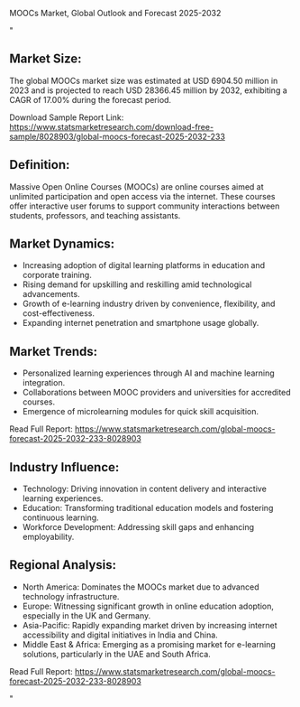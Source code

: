 MOOCs Market, Global Outlook and Forecast 2025-2032 

"<html>
<h2>Market Size:</h2>
<p>The global MOOCs market size was estimated at USD 6904.50 million in 2023 and is projected to reach USD 28366.45 million by 2032, exhibiting a CAGR of 17.00% during the forecast period.</p>
<p>Download Sample Report Link: <a href='https://www.statsmarketresearch.com/download-free-sample/8028903/global-moocs-forecast-2025-2032-233'>https://www.statsmarketresearch.com/download-free-sample/8028903/global-moocs-forecast-2025-2032-233</a> </p>

<h2>Definition:</h2>
<p>Massive Open Online Courses (MOOCs) are online courses aimed at unlimited participation and open access via the internet. These courses offer interactive user forums to support community interactions between students, professors, and teaching assistants.</p>

<h2>Market Dynamics:</h2>
<ul>
<li>Increasing adoption of digital learning platforms in education and corporate training.</li>
<li>Rising demand for upskilling and reskilling amid technological advancements.</li>
<li>Growth of e-learning industry driven by convenience, flexibility, and cost-effectiveness.</li>
<li>Expanding internet penetration and smartphone usage globally.</li>
</ul>

<h2>Market Trends:</h2>
<ul>
<li>Personalized learning experiences through AI and machine learning integration.</li>
<li>Collaborations between MOOC providers and universities for accredited courses.</li>
<li>Emergence of microlearning modules for quick skill acquisition.</li>
</ul>
<p>Read Full Report: <a href='https://www.statsmarketresearch.com/global-moocs-forecast-2025-2032-233-8028903'>https://www.statsmarketresearch.com/global-moocs-forecast-2025-2032-233-8028903</a> </p>

<h2>Industry Influence:</h2>
<ul>
<li>Technology: Driving innovation in content delivery and interactive learning experiences.</li>
<li>Education: Transforming traditional education models and fostering continuous learning.</li>
<li>Workforce Development: Addressing skill gaps and enhancing employability.</li>
</ul>

<h2>Regional Analysis:</h2>
<ul>
<li>North America: Dominates the MOOCs market due to advanced technology infrastructure.</li>
<li>Europe: Witnessing significant growth in online education adoption, especially in the UK and Germany.</li>
<li>Asia-Pacific: Rapidly expanding market driven by increasing internet accessibility and digital initiatives in India and China.</li>
<li>Middle East & Africa: Emerging as a promising market for e-learning solutions, particularly in the UAE and South Africa.</li>
</ul>
<p>Read Full Report: <a href='https://www.statsmarketresearch.com/global-moocs-forecast-2025-2032-233-8028903'>https://www.statsmarketresearch.com/global-moocs-forecast-2025-2032-233-8028903</a> </p>
</html>"
